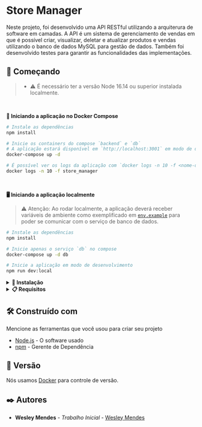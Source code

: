 # Store Manager

Neste projeto, foi desenvolvido uma API RESTful utilizando a arquiterura de software em camadas. A API é um sistema de gerenciamento de vendas em que é possível criar, visualizar, deletar e atualizar produtos e vendas utilizando o banco de dados MySQL para gestão de dados.
Também foi desenvolvido testes para garantir as funcionalidades das implementações.

## 🚀 Começando

> - ⚠️ É necessário ter a versão Node 16.14 ou superior instalada localmente.

<br />


**🐳 Iniciando a aplicação no Docker Compose**

```bash
# Instale as dependências
npm install

# Inicie os containers do compose `backend` e `db`
# A aplicação estará disponível em `http://localhost:3001` em modo de desenvolvimento
docker-compose up -d

# É possível ver os logs da aplicação com `docker logs -n 10 -f <nome-do-container>`
docker logs -n 10 -f store_manager
```
<br />


**🖥️ Iniciando a aplicação localmente**

> ⚠️ Atenção: Ao rodar localmente, a aplicação deverá receber variáveis de ambiente como exemplificado em [`env.example`](./env.example) para poder se comunicar com o serviço de banco de dados.

```bash
# Instale as dependências
npm install

# Inicie apenas o serviço `db` no compose
docker-compose up -d db

# Inicie a aplicação em modo de desenvolvimento
npm run dev:local
```

<details>
  <summary><strong>🔧 Instalação</strong></summary>

1. Clone o repositório
  * `git clone git@github.com:Wesleyhmendes/store-manager-back-end.git`.
  * Entre na pasta do repositório que você acabou de clonar:
    * `cd store-manager-back-end.git`

2. Instale as dependências [**Caso existam**]
  * `npm install`

3. Crie uma branch a partir da branch `master`
  * Verifique que você está na branch `master`
    * Exemplo: `git branch`
  * Se não estiver, mude para a branch `master`
    * Exemplo: `git checkout master`
  * Agora crie uma branch com o nome desejado

<br />
</details>

<details>
  <summary><strong>📋 Requisitos</strong></summary>
<br />

**1 - Crie endpoints para listar produtos**
<br />
<br />
**2 - Crie endpoints para listar vendas**
<br />
<br />
**3 - Crie endpoint para cadastrar produtos**
<br />
<br />
**4 - Crie validações para o cadastro de produtos**
<br />
<br />
**5 - Crie endpoint para cadastrar vendas**
<br />
<br />
**6 - Crie validações para o cadastro de vendas**
<br />
<br />
**7 - Crie endpoint para atualizar um produto**
<br />
<br />
**8 - Crie endpoint para deletar um produto**
<br />
<br />
**9 - Crie endpoint para deletar uma venda**
<br />
<br />
**10 - Crie endpoint para atualizar a quantidade de um produto em uma venda**
<br />
<br />
**11 - Crie endpoint para pesquisar produtos**
<br />
<br />
</details>


## 🛠️ Construído com

Mencione as ferramentas que você usou para criar seu projeto

* [Node.js](https://nodejs.org/docs/latest/api/) - O software usado
* [npm](https://www.npmjs.com/) - Gerente de Dependência

## 📌 Versão

Nós usamos [Docker](https://www.docker.com/) para controle de versão.

## ✒️ Autores

* **Wesley Mendes** - *Trabalho Inicial* - [Wesley Mendes](https://github.com/Wesleyhmendes)
